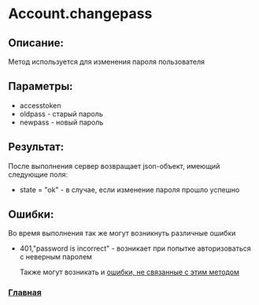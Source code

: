 # Account.changepass

## Описание:
Метод используется для изменения пароля пользователя

## Параметры:
* accesstoken
* oldpass - старый пароль
* newpass - новый пароль

## Результат:
После выполнения сервер возвращает json-объект, имеющий следующие поля:
* state = "ok" - в случае, если изменение пароля прошло успешно

## Ошибки:
Во время выполнения так же могут возникнуть различные ошибки
* 401,"password is incorrect" - возникает при попытке авторизоваться с неверным паролем

    Также могут возникать и [ошибки, не связанные с этим методом](../errors.md "Список ошибок")

### [Главная](../docs.md "Главная страница документации")